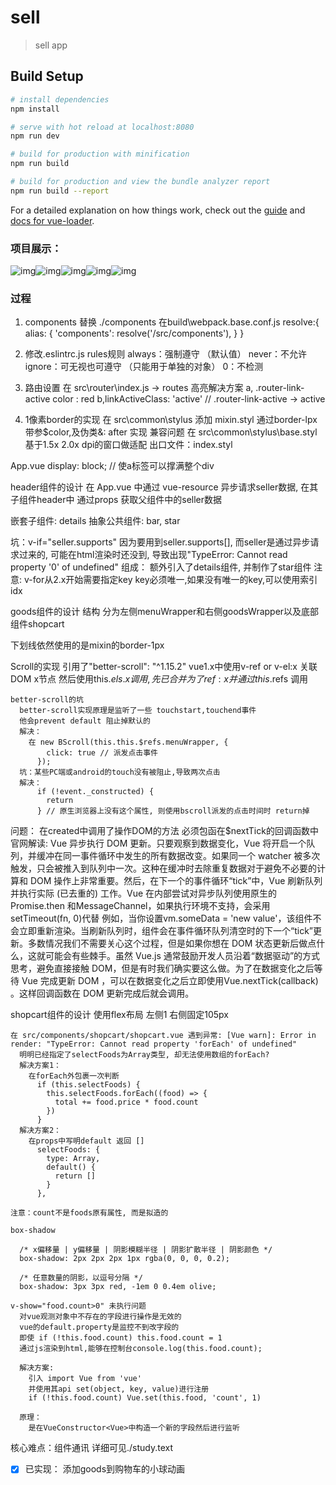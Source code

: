 # sell

> sell app

## Build Setup

``` bash
# install dependencies
npm install

# serve with hot reload at localhost:8080
npm run dev

# build for production with minification
npm run build

# build for production and view the bundle analyzer report
npm run build --report
```

For a detailed explanation on how things work, check out the [guide](http://vuejs-templates.github.io/webpack/) and [docs for vue-loader](http://vuejs.github.io/vue-loader).



### 项目展示： 

![img](file:///C:\Users\ADMINI~1\AppData\Local\Temp\ksohtml13824\wps1.jpg)![img](file:///C:\Users\ADMINI~1\AppData\Local\Temp\ksohtml13824\wps2.jpg)![img](file:///C:\Users\ADMINI~1\AppData\Local\Temp\ksohtml13824\wps3.jpg)![img](file:///C:\Users\ADMINI~1\AppData\Local\Temp\ksohtml13824\wps4.jpg)![img](file:///C:\Users\ADMINI~1\AppData\Local\Temp\ksohtml13824\wps5.jpg) 



### 过程


1. components 替换 ./components
    在build\webpack.base.conf.js
    resolve:{
    alias: {
        'components': resolve('/src/components'),
    }
    }

2. 修改.eslintrc.js rules规则
    always：强制遵守 （默认值）
    never：不允许
    ignore：可无视也可遵守 （只能用于单独的对象）
    0：不检测

3. 路由设置
    在 src\router\index.js -> routes
    高亮解决方案
    a, .router-link-active
          color : red
    b,linkActiveClass: 'active' // .router-link-active -> active

4. 1像素border的实现
    在 src\common\stylus
    添加 mixin.styl 通过border-lpx带参$color,及伪类&: after 实现
    兼容问题
    在 src\common\stylus\base.styl
      基于1.5x 2.0x dpi的窗口做适配
    出口文件：index.styl

App.vue
  display: block; // 使a标签可以撑满整个div


header组件的设计
  在 App.vue 中通过 vue-resource 异步请求seller数据, 在其子组件header中 通过props 获取父组件中的seller数据

  嵌套子组件: details
  抽象公共组件: bar, star

  坑：v-if="seller.supports"
    因为要用到seller.supports[], 而seller是通过异步请求过来的, 可能在html渲染时还没到, 导致出现"TypeError: Cannot read property '0' of undefined"
  组成：
    额外引入了details组件, 并制作了star组件
  注意:
    v-for从2.x开始需要指定key key必须唯一,如果没有唯一的key,可以使用索引idx


goods组件的设计
  结构
    分为左侧menuWrapper和右侧goodsWrapper以及底部组件shopcart

  下划线依然使用的是mixin的border-1px

  Scroll的实现
    引用了"better-scroll": "^1.15.2"
    vue1.x中使用v-ref or v-el:x 关联DOM x节点 然后使用this.$els.x 调用, 先已合并为了ref:x 并通过this.$refs 调用

    better-scroll的坑 
      better-scroll实现原理是监听了一些 touchstart,touchend事件
      他会prevent default 阻止掉默认的
      解决：
        在 new BScroll(this.this.$refs.menuWrapper, {
            click: true // 派发点击事件
          });
      坑：某些PC端或android的touch没有被阻止,导致两次点击
      解决：
          if (!event._constructed) {
            return
          } // 原生浏览器上没有这个属性, 则使用bscroll派发的点击时间时 return掉

  问题：
    在created中调用了操作DOM的方法
      必须包函在$nextTick的回调函数中
      官网解读:
        Vue 异步执行 DOM 更新。只要观察到数据变化，Vue 将开启一个队列，并缓冲在同一事件循环中发生的所有数据改变。如果同一个 watcher 被多次触发，只会被推入到队列中一次。这种在缓冲时去除重复数据对于避免不必要的计算和 DOM 操作上非常重要。然后，在下一个的事件循环“tick”中，Vue 刷新队列并执行实际 (已去重的) 工作。Vue 在内部尝试对异步队列使用原生的 Promise.then 和MessageChannel，如果执行环境不支持，会采用 setTimeout(fn, 0)代替
        例如，当你设置vm.someData = 'new value'，该组件不会立即重新渲染。当刷新队列时，组件会在事件循环队列清空时的下一个“tick”更新。多数情况我们不需要关心这个过程，但是如果你想在 DOM 状态更新后做点什么，这就可能会有些棘手。虽然 Vue.js 通常鼓励开发人员沿着“数据驱动”的方式思考，避免直接接触 DOM，但是有时我们确实要这么做。为了在数据变化之后等待 Vue 完成更新 DOM ，可以在数据变化之后立即使用Vue.nextTick(callback) 。这样回调函数在 DOM 更新完成后就会调用。

  shopcart组件的设计
    使用flex布局 左侧1 右侧固定105px

    在 src/components/shopcart/shopcart.vue 遇到异常: [Vue warn]: Error in render: "TypeError: Cannot read property 'forEach' of undefined"
      明明已经指定了selectFoods为Array类型, 却无法使用数组的forEach?
      解决方案1：
        在forEach外包裹一次判断
          if (this.selectFoods) {
            this.selectFoods.forEach((food) => {
              total += food.price * food.count
            })
          }
      解决方案2：
        在props中写明default 返回 []
          selectFoods: {
            type: Array,
            default() {
              return []
            }
          },
    
    注意：count不是foods原有属性, 而是拟造的
    
    box-shadow
    
      /* x偏移量 | y偏移量 | 阴影模糊半径 | 阴影扩散半径 | 阴影颜色 */
      box-shadow: 2px 2px 2px 1px rgba(0, 0, 0, 0.2);
    
      /* 任意数量的阴影，以逗号分隔 */
      box-shadow: 3px 3px red, -1em 0 0.4em olive;
    
    v-show="food.count>0" 未执行问题
      对vue观测对象中不存在的字段进行操作是无效的
      vue的default.property是监控不到改字段的
      即使 if (!this.food.count) this.food.count = 1
      通过js渲染到html,能够在控制台console.log(this.food.count);
    
      解决方案:
        引入 import Vue from 'vue'
        并使用其api set(object, key, value)进行注册
        if (!this.food.count) Vue.set(this.food, 'count', 1)
    
      原理：
        是在VueConstructor<Vue>中构造一个新的字段然后进行监听

  核心难点：组件通讯
    详细可见./study.text

- [x] 已实现：
    添加goods到购物车的小球动画

